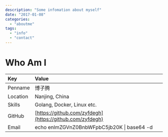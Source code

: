 ```yaml
---
description: "Some infomation about myself"
date: "2017-01-08"
categories:
  - "aboutme"
tags:
  - "info"
  - "contact"  
---
```


# Who Am I

|Key|Value|
|:--|:--|
|Penname|博子腾|
|Location|Nanjing, China|
|Skills|Golang, Docker, Linux etc.|
|GitHub|[https://github.com/zyfdegh](https://github.com/zyfdegh)|
|Email|echo enlmZGVnZ0BnbWFpbC5jb20K \| base64 -d|
